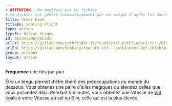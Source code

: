 ```yaml
---
# ATTENTION : Ne modifiez pas ce fichier
# Ce fichier est généré automatiquement par un script d'après les données du module Foundry VTT officiel et de sa traduction
title: Voler haut
titleEn: Soaring Flight
type: action
typeFr: Action Unique
id: mVscmsZWWcVACdU5
urlFr: https://gitlab.com/pathfinder-fr/foundryvtt-pathfinder2-fr/-/blob/master/data/actions/mVscmsZWWcVACdU5.htm
urlEn: https://gitlab.com/hooking/foundry-vtt---pathfinder-2e/-/blob/master/packs/data/actions.db/soaring-flight.json
group: actions
layout: action
---
```

**Fréquence** une fois par jour

Être un tengu permet d'être libéré des préoccupations du monde du dessous. Vous obtenez une paire d'ailes magiques ou étendez celles que vous possédez déjà. Pendant 5 minutes, vous obtenez une Vitesse de [Vol](/_actions/voler.md) égale à votre Vitesse au sol ou 6 m, celle qui est la plus élevée.


